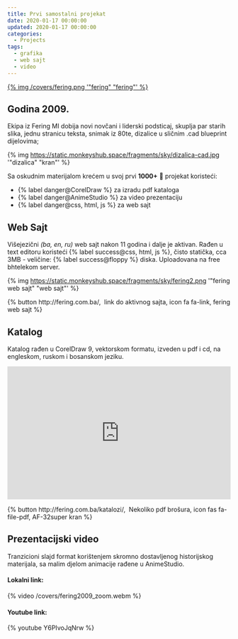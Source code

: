 ```yaml
---
title: Prvi samostalni projekat
date: 2020-01-17 00:00:00
updated: 2020-01-17 00:00:00
categories:
  - Projects
tags:
  - grafika
  - web sajt
  - video
---
```

<a href="in-memorijal-fering_projekat" aria-label="pročitaj" title="Prvi samostalni projekat">{% img /covers/fering.png '"fering" "fering"' %}</a>

<!--more-->

## Godina 2009.

Ekipa iz Fering MI dobija novi novčani i liderski podsticaj, skuplja par starih slika, jednu stranicu teksta, snimak iz 80te, dizalice u sličnim .cad blueprint dijelovima;

{% img https://static.monkeyshub.space/fragments/sky/dizalica-cad.jpg '"dizalica" "kran"' %}

Sa oskudnim materijalom krećem u svoj prvi **1000+** :money_mouth_face: projekat koristeći:

- {% label danger@CorelDraw %} za izradu pdf kataloga
- {% label danger@AnimeStudio %} za video prezentaciju
- {% label danger@css, html, js %} za web sajt

## Web Sajt

Višejezični *(ba, en, ru)* web sajt nakon 11 godina i dalje je aktivan. Rađen u text editoru koristeći {% label success@css, html, js %}, čisto statička, cca 3MB - veličine: {% label success@floppy %} diska. Uploadovana na free bhtelekom server.

{% img https://static.monkeyshub.space/fragments/sky/fering2.png '"fering web sajt" "web sajt"' %}

<p class="centar">{% button http://fering.com.ba/, &nbsp;link do aktivnog sajta, icon fa fa-link, fering web sajt %}</p>

## Katalog

Katalog rađen u CorelDraw 9, vektorskom formatu, izveden u pdf i cd, na engleskom, ruskom i bosanskom jeziku.

<iframe src="http://fering.com.ba/katalozi/AF-32superRUS.pdf" width="100%" height="300px" frameborder="0" loading="lazy" allowfullscreen></iframe>

<p class="centar">{% button http://fering.com.ba/katalozi/, &nbsp;Nekoliko pdf brošura, icon fas fa-file-pdf, AF-32super kran %}</p>

## Prezentacijski video

Tranzicioni slajd format korištenjem skromno dostavljenog historijskog materijala, sa malim djelom animacije rađene u AnimeStudio.

#### Lokalni link:

{% video /covers/fering2009_zoom.webm %}

#### Youtube link:

{% youtube Y6PIvoJqNrw %}
